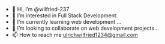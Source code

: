 - 👋 Hi, I’m @wilfried-237
- 👀 I’m interested in Full Stack Development
- 🌱 I’m currently learning web development ...
- 💞️ I’m looking to collaborate on web development projects...
- 📫 How to reach me ulrichwilfried1234@gmail.com

<!---
wilfried-237/wilfried-237 is a ✨ special ✨ repository because its `README.md` (this file) appears on your GitHub profile.
You can click the Preview link to take a look at your changes.
--->
